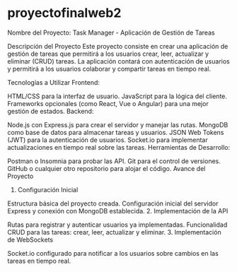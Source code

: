 # proyectofinalweb2  
Nombre del Proyecto: Task Manager - Aplicación de Gestión de Tareas

Descripción del Proyecto
Este proyecto consiste en crear una aplicación de gestión de tareas que permitirá a los usuarios crear, leer, actualizar y eliminar (CRUD) tareas. La aplicación contará con autenticación de usuarios y permitirá a los usuarios colaborar y compartir tareas en tiempo real.

Tecnologías a Utilizar
Frontend:

HTML/CSS para la interfaz de usuario.
JavaScript para la lógica del cliente.
Frameworks opcionales (como React, Vue o Angular) para una mejor gestión de estados.
Backend:

Node.js con Express.js para crear el servidor y manejar las rutas.
MongoDB como base de datos para almacenar tareas y usuarios.
JSON Web Tokens (JWT) para la autenticación de usuarios.
Socket.io para implementar actualizaciones en tiempo real sobre las tareas.
Herramientas de Desarrollo:

Postman o Insomnia para probar las API.
Git para el control de versiones.
GitHub o cualquier otro repositorio para alojar el código.
Avance del Proyecto
1. Configuración Inicial

Estructura básica del proyecto creada.
Configuración inicial del servidor Express y conexión con MongoDB establecida.
2. Implementación de la API

Rutas para registrar y autenticar usuarios ya implementadas.
Funcionalidad CRUD para las tareas: crear, leer, actualizar y eliminar.
3. Implementación de WebSockets

Socket.io configurado para notificar a los usuarios sobre cambios en las tareas en tiempo real.
